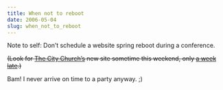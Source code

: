 ```yaml
---
title: When not to reboot
date: 2006-05-04
slug: when_not_to_reboot
---
```

<p>Note to self: Don&#8217;t schedule a website spring reboot during a conference.</p>

<p><del>(Look for <a href="http://www.thecity.org">The City Church&#8217;s</a> new site sometime this weekend, only <a href="http://www.cssreboot.com">a week late</a>.)</del></p>

<p class="update"<a href="http://www.thecity.org">Bam!</a> I never arrive on time to a party anyway. ;)</p>